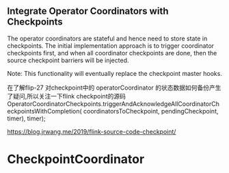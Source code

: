 ## Integrate Operator Coordinators with Checkpoints
The operator coordinators are stateful and hence need to store state in checkpoints.
The initial implementation approach is to trigger coordinator checkpoints first, and when all coordinator checkpoints are done, then the source checkpoint barriers will be injected.

Note: This functionality will eventually replace the checkpoint master hooks.

在了解flip-27 对checkpoint中的 operatorCoordinator 的状态数据如何备份产生了疑问,所以关注一下flink checkpoint的源码
OperatorCoordinatorCheckpoints.triggerAndAcknowledgeAllCoordinatorCheckpointsWithCompletion(
									coordinatorsToCheckpoint, pendingCheckpoint, timer),
							timer);

https://blog.jrwang.me/2019/flink-source-code-checkpoint/				
# CheckpointCoordinator